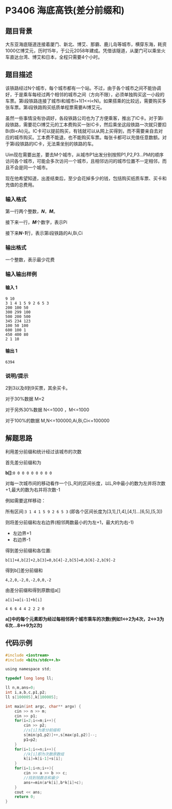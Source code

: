 # P3406 海底高铁(差分前缀和)
## 题目背景
大东亚海底隧道连接着厦门、新北、博艾、那霸、鹿儿岛等城市，横穿东海，耗资1000亿博艾元，历时15年，于公元2058年建成。凭借该隧道，从厦门可以乘坐火车直达台湾、博艾和日本，全程只需要4个小时。

## 题目描述
该铁路经过N个城市，每个城市都有一个站。不过，由于各个城市之间不能协调好，于是乘车每经过两个相邻的城市之间（方向不限），必须单独购买这一小段的车票。第i段铁路连接了城市i和城市i+1(1<=i<N)。如果搭乘的比较远，需要购买多张车票。第i段铁路购买纸质单程票需要Ai博艾元。

虽然一些事情没有协调好，各段铁路公司也为了方便乘客，推出了IC卡。对于第i段铁路，需要花Ci博艾元的工本费购买一张IC卡，然后乘坐这段铁路一次就只要扣Bi(Bi<Ai)元。IC卡可以提前购买，有钱就可以从网上买得到，而不需要亲自去对应的城市购买。工本费不能退，也不能购买车票。每张卡都可以充值任意数额。对于第i段铁路的IC卡，无法乘坐别的铁路的车。

Uim现在需要出差，要去M个城市，从城市P1出发分别按照P1,P2,P3...PM的顺序访问各个城市，可能会多次访问一个城市，且相邻访问的城市位置不一定相邻，而且不会是同一个城市。

现在他希望知道，出差结束后，至少会花掉多少的钱，包括购买纸质车票、买卡和充值的总费用。

### 输入格式
第一行两个整数，***N***，***M***。

接下来一行，***M***个数字，表示Pi

接下来***N-1***行，表示第i段铁路的Ai,Bi,Ci

### 输出格式
一个整数，表示最少花费

### 输入输出样例
#### 输入 1
```
9 10
3 1 4 1 5 9 2 6 5 3
200 100 50
300 299 100
500 200 500
345 234 123
100 50 100
600 100 1
450 400 80
2 1 10
```
#### 输出 1
```
6394
```
### 说明/提示
2到3以及8到9买票，其余买卡。

对于30%数据 M=2

对于另外30%数据 N<=1000 ，M<=1000

对于100%的数据 M,N<=100000,Ai,Bi,Ci<=100000

## 解题思路
利用差分前缀和统计经过该城市的次数

首先差分前缀和为

**b[]**:```0 0 0 0 0 0 0 0 0```

对每一次城市间的移动看作一个[L,R]的区间长度，以L,R中最小的数为左并将次数+1,最大的数为右并将次数-1

例如需要这样移动：

所有区间:```3 1 4 1 5 9 2 6 5 3``` (即各个区间长度为[3,1],[1,4],[4,1]...[6,5],[5,3])

则将差分前缀和左右边界(相邻两数最小的为左+1，最大的为右-1)
+ 左边界+1
+ 右边界-1

得到差分前缀和各位置:

```
b[1]+4,b[2]+2,b[3]=0,b[4]-2,b[5]=0,b[6]-2,b[9]-2
```

得到b[]差分前缀和

```
4,2,0,-2,0,-2,0,0,-2
```

由差分前缀和得到原数组a[]

```
a[i]=a[i-1]+b[i]
```

```
4 6 6 4 4 2 2 2 0
```

**a[]中的每个元素即为经过每相邻两个城市乘车的次数(例如1<->2为4次，2<->3为6次...8<->9为2次)**

## 代码示例
```c
#include <iostream>
#include <bits/stdc++.h>

using namespace std;

typedef long long ll;

ll n,m,ans=0;
int i,a,b,c,p1,p2;
ll s[100005],k[100005];

int main(int argc, char** argv) {
	cin >> n >> m;
	cin >> p1;
	for(i=2;i<=m;i++){
		cin >> p2;
		//s[i]为差分前缀和
		s[min(p1,p2)]++,s[max(p1,p2)]--;
		p1=p2;
	}
	for(i=1;i<=n;i++){
		//k[i]即为次数原数组
		k[i]=k[i-1]+s[i];
	}
	for(i=1;i<n;i++){
		cin >> a >> b >> c;
		//找到钱数总和最少
		ans+=min(a*k[i],b*k[i]+c);
	}
	cout << ans;
	return 0;
}
```
